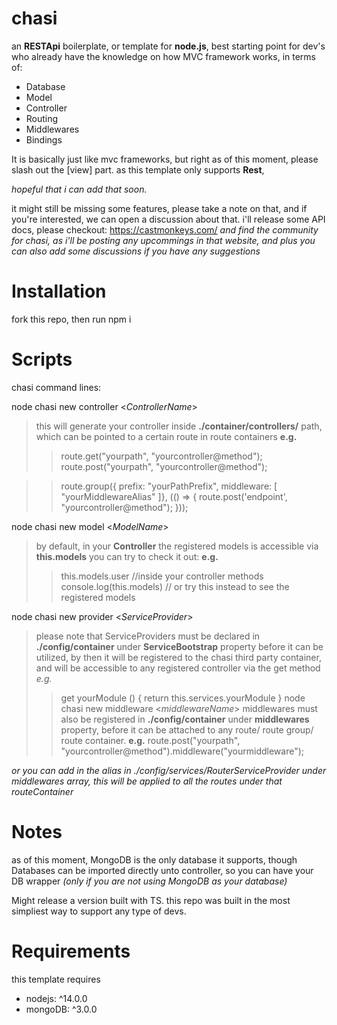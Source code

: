 # chasi
an **RESTApi** boilerplate, or template for **node.js**,  best starting point for dev's who already have the knowledge on how MVC framework works,
in terms of:
- Database
- Model
- Controller
- Routing
- Middlewares
- Bindings
 
It is basically just like mvc frameworks,
but right as of this moment, please slash out the [view] part. as this template only supports **Rest**,

*hopeful that i can add that soon.*

it might still be missing some features, please take a note on that, and if you're interested, we can open a discussion about that.
i'll release some API docs, please checkout: https://castmonkeys.com/
*and find the community for chasi, as i'll be posting any upcommings in that website, 
and plus you can also add some discussions if you have any suggestions*

# Installation
  fork this repo,
  then run npm i
  
# Scripts
chasi command lines: 

node chasi new controller <*ControllerName*>
  > this will generate your controller inside **./container/controllers/** path, 
  which can be pointed to a certain route in route containers
  **e.g.**
  >> route.get("yourpath", "yourcontroller@method");
  route.post("yourpath", "yourcontroller@method");

  >>  route.group({ prefix: "yourPathPrefix", middleware: [ "yourMiddlewareAlias" ]}, (() => {
        route.post('endpoint', "yourcontroller@method");
    }));

node chasi new model <*ModelName*>
  > by default, in your **Controller** the registered models is accessible via **this.models**
   you can try to check it out:
  **e.g.**
  >> this.models.user //inside your controller methods
  console.log(this.models) // or try this instead to see the registered models

node chasi new provider <*ServiceProvider*>
  > please note that ServiceProviders must be declared in **./config/container** under **ServiceBootstrap** property before it can be utilized, by then it will be registered to the chasi third party container, and will be accessible to any registered controller via the get method
  *e.g.*
  >> get yourModule () {
	 return this.services.yourModule
  }
node chasi new middleware <*middlewareName*>
  > middlewares must also be registered in **./config/container** under **middlewares** property, before it can
    be attached to any route/ route group/ route container.
  **e.g.**
  >> route.post("yourpath", "yourcontroller@method").middleware("yourmiddleware");
  
  *or you can add in the alias in ./config/services/RouterServiceProvider under middlewares array, this will be applied to all the routes under that routeContainer* 

# Notes
  as of this moment, MongoDB is the only database it supports, though Databases can be imported directly unto controller,
  so you can have your DB wrapper *(only if you are not using MongoDB as your database)*
  
  Might release a version built with TS. this repo was built in the most simpliest way to support any type of devs.
# Requirements 
this template requires 
- nodejs: ^14.0.0
- mongoDB: ^3.0.0

